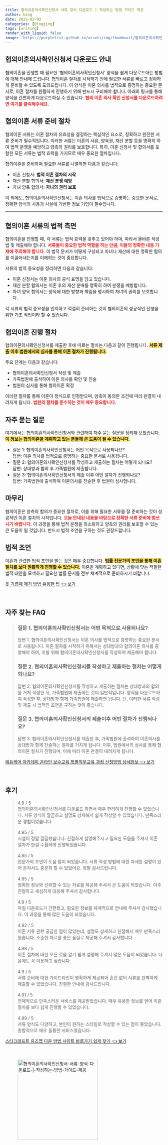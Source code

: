 ```yaml
---
title: 협의이혼의사확인신청서 서류 양식 다운로드 | 작성하는 방법 가이드 제공
author: bing
date: 2025-02-03
categories: [Blogging]
tags: [writing]
render_with_liquid: false
image: 'https://purplelist.github.io/assets/img/thumbnail/협의이혼의사확인신청서-서류-양식-다운로드-|-작성하는-방법-가이드-제공.webp'
---
```



<h2 id='협의이혼의사확인신청서 다운로드'>협의이혼의사확인신청서 다운로드 안내</h2>

<p>협의이혼을 진행할 때 필요한 '협의이혼의사확인신청서' 양식을 쉽게 다운로드하는 방법에 대해 안내해 드립니다. 협의이혼 절차를 시작하기 전에 필요한 서류를 빠르고 정확하게 준비할 수 있도록 도와드립니다. 이 양식은 이혼 의사를 법적으로 증명하는 중요한 문서로, 이혼 절차를 원활하게 진행하기 위해 반드시 구비해야 합니다. 아래의 링크를 통해 양식을 간편하게 다운로드하실 수 있습니다. <b><span style="color: #ee2323;">협의 이혼 의사 확인 신청서를 다운로드하려면 여기를 클릭해주세요.</span></b></p>

<h2 id='협의이혼 서류 준비'>협의이혼 서류 준비 절차</h2>

<p>협의이혼 서류는 이혼 절차의 유효성을 결정하는 핵심적인 요소로, 정확하고 완전한 서류 준비가 필수적입니다. 이러한 서류는 이혼의 사유, 양육권, 재산 분할 등을 명확히 하여 법적 분쟁을 예방하고 양측의 권리를 보호합니다. 특히, 이혼 신청서 및 합의서를 포함한 모든 서류는 법적 효력을 가지므로 매우 중요한 절차입니다.</p>

<p>협의이혼을 준비하며 필요한 서류를 나열하면 다음과 같습니다:</p>

<ul>
    <li>이혼 신청서: <b>법적 이혼 절차의 시작</b></li>
    <li>재산 분할 합의서: <b>재산 분쟁 예방</b></li>
    <li>자녀 양육 합의서: <b>자녀의 권리 보호</b></li>
</ul>

<p>이 외에도, 협의이혼의사확인신청서는 이혼 의사를 법적으로 증명하는 중요한 문서로, 정확한 양식의 사용과 사실에 기반한 정보 기입이 필수입니다.</p>

<hr />

<h2 id='협의이혼 서류의 법적 측면'>협의이혼 서류의 법적 측면</h2>

<p>협의이혼을 진행할 때, 각 서류는 법적 효력을 갖추고 있어야 하며, 따라서 올바른 작성법 및 제출해야 합니다. <b><span style="color: #ee2323;">서류들이 중요한 법적 역할을 하는 만큼, 이들의 정확한 내용 기재에 주의해야 합니다.</span></b> 이 법적 문서가 어떻게 구성되고 자녀나 재산에 대한 명확한 합의를 이끌어내는지를 이해하는 것이 중요합니다.</p>

<p>서류의 법적 중요성을 정리하면 다음과 같습니다:</p>

<ul>
    <li>이혼 신청서는 이혼 의사의 공식 표명을 담고 있습니다.</li>
    <li>재산 분할 합의서는 이혼 후의 재산 분배를 명확히 하여 분쟁을 예방합니다.</li>
    <li>자녀 양육 합의서는 양육에 대한 방향과 책임을 명시하여 자녀의 권리를 보호합니다.</li>
</ul>

<p>각 서류의 법적 중요성을 인지하고 적절히 준비하는 것이 협의이혼의 성공적인 진행을 위한 기초 작업이라 할 수 있습니다.</p>

<h2 id='협의이혼 진행 절차'>협의이혼 진행 절차</h2>

<p>협의이혼의사확인신청서를 제출한 후에 따르는 절차는 다음과 같이 진행됩니다. <b><span style="background-color: #ffe066;">서류 제출 이후 법원에서의 심사를 통해 이혼 절차가 진행됩니다.</span></b></p>

<p>주요 단계는 다음과 같습니다:</p>

<ul>
    <li>협의이혼의사확인신청서 작성 및 제출</li>
    <li>가족법원에 출석하여 이혼 의사를 확인 및 진술</li>
    <li>법원의 심사를 통해 협의이혼 확정</li>
</ul>

<p>이러한 절차를 통해 이혼이 정식으로 인정받으며, 양측이 동의한 조건에 따라 판결이 내려지게 됩니다. <b><span style="color: #ee2323;">법원의 절차를 준수하는 것이 매우 중요합니다.</span></b></p>

<h2 id='자주 묻는 질문'>자주 묻는 질문</h2>

<p>여기에서는 협의이혼의사확인신청서와 관련하여 자주 묻는 질문을 정리해 보았습니다. <b><span style="background-color: #ffe066;">이 정보는 협의이혼을 계획하고 있는 분들께 큰 도움이 될 수 있습니다.</span></b></p>

<ul>
    <li>질문 1: 협의이혼의사확인신청서는 어떤 목적으로 사용되나요? <br>답변: 이혼 의사를 법적으로 증명하는 중요한 문서로 사용됩니다.</li>
    <li>질문 2: 협의이혼의사확인신청서를 작성하고 제출하는 절차는 어떻게 되나요? <br>답변: 상대방과 합의 후 가족법원에 제출합니다.</li>
    <li>질문 3: 협의이혼의사확인신청서의 제출 이후 어떤 절차가 진행되나요? <br>답변: 가족법원에 출석하여 이혼의사를 진술한 후 법원이 심사합니다.</li>
</ul>

<h2 id='마무리'>마무리</h2>

<p>협의이혼은 양측의 합의가 중요한 절차로, 이를 위해 필요한 서류를 잘 준비하는 것이 성공적인 이혼 절차의 시작입니다. <b><span style="color: #ee2323;">오늘 안내된 내용을 바탕으로 정확한 서류 준비에 힘쓰시기 바랍니다.</span></b> 이 과정을 통해 법적 분쟁을 최소화하고 양측의 권리를 보호할 수 있는 큰 도움이 될 것입니다. 반드시 법적 조언을 구하는 것도 권장드립니다.</p>

<h2 id='법적 조언'>법적 조언</h2>

<p>이혼과 관련한 법적 조언을 받는 것은 매우 중요합니다. <b><span style="background-color: #ffe066;">법률 전문가의 조언을 통해 이혼 절차를 보다 원활하게 진행할 수 있습니다.</span></b> 이혼을 계획하고 있다면, 상황에 맞는 적절한 법적 대안을 모색하고 필요한 법률 문서를 전부 체계적으로 준비하시기 바랍니다.</p>


<p><a class="click-button" title="옷 기름때 제거 방법 유용한 팁" href="https://purplelist.github.io/posts/%EC%98%B7-%EA%B8%B0%EB%A6%84%EB%95%8C-%EC%A0%9C%EA%B1%B0-%EB%B0%A9%EB%B2%95-%EC%9C%A0%EC%9A%A9%ED%95%9C-%ED%8C%81/" rel="dofollow">옷 기름때 제거 방법 유용한 팁 👈 보기</a></p><br>
<h2 id='자주_찾는_FAQ'>자주 찾는 FAQ</h2>
<div itemscope="" itemtype="https://schema.org/FAQPage"> 
<blockquote> 
<div itemscope="" itemprop="mainEntity" itemtype="https://schema.org/Question"> 
<h3 itemprop="name">질문 1. 협의이혼의사확인신청서는 어떤 목적으로 사용되나요?</h3> 
<div itemscope="" itemprop="acceptedAnswer" itemtype="https://schema.org/Answer"> 
<span itemprop="text"> 
<p>답변 1. 협의이혼의사확인신청서는 이혼 의사를 법적으로 증명하는 중요한 문서로 사용됩니다. 이혼 절차를 시작하기 위해서는 상대방과의 합의이혼 의사를 증명해야 하며, 이를 위해 협의이혼의사확인신청서를 작성하여 제출해야 합니다.</p> 
</span> 
</div> 
</div> 

<div itemscope="" itemprop="mainEntity" itemtype="https://schema.org/Question"> 
<h3 itemprop="name">질문 2. 협의이혼의사확인신청서를 작성하고 제출하는 절차는 어떻게 되나요?</h3> 
<div itemscope="" itemprop="acceptedAnswer" itemtype="https://schema.org/Answer"> 
<span itemprop="text"> 
<p>답변 2. 협의이혼의사확인신청서를 작성하고 제출하는 절차는 상대방과의 합의를 거쳐 작성한 뒤, 가족법원에 제출하는 것이 일반적입니다. 양식을 다운로드하여 작성한 후, 상대방과 함께 가족법원에 제출하면 됩니다. 단, 이러한 서류 작성 및 제출 시 법적인 조언을 구하는 것이 좋습니다.</p> 
</span> 
</div> 
</div> 

<div itemscope="" itemprop="mainEntity" itemtype="https://schema.org/Question"> 
<h3 itemprop="name">질문 3. 협의이혼의사확인신청서의 제출이후 어떤 절차가 진행되나요?</h3> 
<div itemscope="" itemprop="acceptedAnswer" itemtype="https://schema.org/Answer"> 
<span itemprop="text"> 
<p>답변 3. 협의이혼의사확인신청서를 제출한 후, 가족법원에 출석하여 이혼의사를 상대방과 함께 진술하는 절차를 거치게 됩니다. 이후, 법원에서의 심사를 통해 협의이혼 절차가 진행되며, 이에 따라 이혼 판결이 내려지게 됩니다.</p> 
</span> 
</div> 
</div> 
</blockquote> 
</div>
<p><a class="click-button" title="에듀케어 아카데미 온라인 보수교육 특별직무교육 과정 신청방법 상세정보" href="https://purplelist.github.io/posts/%EC%97%90%EB%93%80%EC%BC%80%EC%96%B4-%EC%95%84%EC%B9%B4%EB%8D%B0%EB%AF%B8-%EC%98%A8%EB%9D%BC%EC%9D%B8-%EB%B3%B4%EC%88%98%EA%B5%90%EC%9C%A1-%ED%8A%B9%EB%B3%84%EC%A7%81%EB%AC%B4%EA%B5%90%EC%9C%A1-%EA%B3%BC%EC%A0%95-%EC%8B%A0%EC%B2%AD%EB%B0%A9%EB%B2%95-%EC%83%81%EC%84%B8%EC%A0%95%EB%B3%B4/" rel="dofollow">에듀케어 아카데미 온라인 보수교육 특별직무교육 과정 신청방법 상세정보 👈 보기</a></p><br>
<h2 id='후기'>후기</h2>
<div itemscope itemtype="https://schema.org/Product">
  <blockquote>
  <div itemprop="review" itemscope itemtype="https://schema.org/Review">
      <div itemprop="reviewRating" itemscope itemtype="https://schema.org/Rating"> <span itemprop="ratingValue">4.9</span> / <span itemprop="bestRating">5</span> </div>
      <span itemprop="reviewBody">협의이혼의사확인신청서를 다운로드 하면서 매우 편리하게 진행할 수 있었습니다. 서류 양식이 깔끔하고 설명도 상세해서 쉽게 작성할 수 있었습니다. 만족스러운 경험이었습니다.</span>
  </div>
  <br>
  <div itemprop="review" itemscope itemtype="https://schema.org/Review">
      <div itemprop="reviewRating" itemscope itemtype="https://schema.org/Rating"> <span itemprop="ratingValue">4.95</span> / <span itemprop="bestRating">5</span> </div>
      <span itemprop="reviewBody">시설이 정말 깔끔했습니다. 친절하게 설명해주시고 필요한 도움을 주셔서 이혼 절차가 한결 수월하게 진행되었습니다.</span>
  </div>
  <br>
  <div itemprop="review" itemscope itemtype="https://schema.org/Review">
      <div itemprop="reviewRating" itemscope itemtype="https://schema.org/Rating"> <span itemprop="ratingValue">4.85</span> / <span itemprop="bestRating">5</span> </div>
      <span itemprop="reviewBody">전문가의 조언이 도움 많이 되었습니다. 서류 작성 방법에 대한 자세한 설명이 있어 혼자서도 충분히 할 수 있었어요. 정말 감사드립니다.</span>
  </div>
  <br>
  <div itemprop="review" itemscope itemtype="https://schema.org/Review">
      <div itemprop="reviewRating" itemscope itemtype="https://schema.org/Rating"> <span itemprop="ratingValue">4.95</span> / <span itemprop="bestRating">5</span> </div>
      <span itemprop="reviewBody">정확한 정보와 신뢰할 수 있는 자료를 제공해 주셔서 큰 도움이 되었습니다. 아주 친절하고 세심하게 대응해 주셔서 감사합니다.</span>
  </div>
  <br>
  <div itemprop="review" itemscope itemtype="https://schema.org/Review">
      <div itemprop="reviewRating" itemscope itemtype="https://schema.org/Rating"> <span itemprop="ratingValue">4.9</span> / <span itemprop="bestRating">5</span> </div>
      <span itemprop="reviewBody">파일 다운로드가 간편했고, 필요한 정보를 체계적으로 안내해 주셔서 감사했습니다. 이 과정을 통해 많은 도움이 되었습니다.</span>
  </div>
  <br>
  <div itemprop="review" itemscope itemtype="https://schema.org/Review">
      <div itemprop="reviewRating" itemscope itemtype="https://schema.org/Rating"> <span itemprop="ratingValue">4.92</span> / <span itemprop="bestRating">5</span> </div>
      <span itemprop="reviewBody">이혼 서류 관련 궁금한 점이 많았는데, 설명도 상세하고 친절해서 매우 만족스러웠습니다. 소중한 자료를 좋은 품질로 제공해 주셔서 감사합니다.</span>
  </div>
  <br>
  <div itemprop="review" itemscope itemtype="https://schema.org/Review">
      <div itemprop="reviewRating" itemscope itemtype="https://schema.org/Rating"> <span itemprop="ratingValue">4.88</span> / <span itemprop="bestRating">5</span> </div>
      <span itemprop="reviewBody">이혼 절차에 대한 모든 것을 알기 쉽게 설명해 주셔서 많은 도움이 되었습니다. 다음에도 꼭 이용하고 싶습니다.</span>
  </div>
  <br>
  <div itemprop="review" itemscope itemtype="https://schema.org/Review">
      <div itemprop="reviewRating" itemscope itemtype="https://schema.org/Rating"> <span itemprop="ratingValue">4.9</span> / <span itemprop="bestRating">5</span> </div>
      <span itemprop="reviewBody">서류 준비에 대한 가이드라인이 명확하게 제공되어 혼란 없이 서류를 완벽하게 제출할 수 있었습니다. 친절한 안내에 감사드립니다.</span>
  </div>
  <br>
  <div itemprop="review" itemscope itemtype="https://schema.org/Review">
      <div itemprop="reviewRating" itemscope itemtype="https://schema.org/Rating"> <span itemprop="ratingValue">4.91</span> / <span itemprop="bestRating">5</span> </div>
      <span itemprop="reviewBody">전체적으로 만족스러운 서비스를 제공받았습니다. 매우 유용한 정보를 얻어 이혼 절차를 보다 쉽게 진행할 수 있었습니다.</span>
  </div>
  <br>
  <div itemprop="review" itemscope itemtype="https://schema.org/Review">
      <div itemprop="reviewRating" itemscope itemtype="https://schema.org/Rating"> <span itemprop="ratingValue">4.89</span> / <span itemprop="bestRating">5</span> </div>
      <span itemprop="reviewBody">서류 양식도 다양하고, 본인이 원하는 스타일로 작성할 수 있는 점이 좋았습니다. 종합적으로 매우 훌륭한 서비스였습니다.</span>
  </div>
  </blockquote>
</div>
<p><a class="click-button" title="스타크래프트 유즈맵 다운 방법 사이트 바로가기 쉽게 찾기" href="https://purplelist.github.io/posts/%EC%8A%A4%ED%83%80%ED%81%AC%EB%9E%98%ED%94%84%ED%8A%B8-%EC%9C%A0%EC%A6%88%EB%A7%B5-%EB%8B%A4%EC%9A%B4-%EB%B0%A9%EB%B2%95-%EC%82%AC%EC%9D%B4%ED%8A%B8-%EB%B0%94%EB%A1%9C%EA%B0%80%EA%B8%B0-%EC%89%BD%EA%B2%8C-%EC%B0%BE%EA%B8%B0/" rel="dofollow">스타크래프트 유즈맵 다운 방법 사이트 바로가기 쉽게 찾기 👈 보기</a></p><br>
<figure class="image"><img src="https://purplelist.github.io/assets/img/thumbnail/협의이혼의사확인신청서-서류-양식-다운로드-|-작성하는-방법-가이드-제공.webp" alt="협의이혼의사확인신청서-서류-양식-다운로드-|-작성하는-방법-가이드-제공" width="256" height="256"></figure>